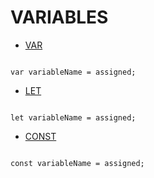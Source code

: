# VARIABLES

- [VAR](../../../../../../LEVEL-7/SCIENCE/COMPUTER-SCIENCE/PROGRAMMING/PROGRAMMING-LANGUAGES/JAVASCRIPT/VARIABLES/VAR.md)

```

var variableName = assigned;

```

- [LET](../../../../../../LEVEL-7/SCIENCE/COMPUTER-SCIENCE/PROGRAMMING/PROGRAMMING-LANGUAGES/JAVASCRIPT/VARIABLES/LET.md) 

```

let variableName = assigned;

```

<!-- https://www.w3schools.com/js/js_let.asp -->

- [CONST](../../../../../../LEVEL-7/SCIENCE/COMPUTER-SCIENCE/PROGRAMMING/PROGRAMMING-LANGUAGES/JAVASCRIPT/VARIABLES/CONST.md)

```

const variableName = assigned;

```

<!-- https://www.w3schools.com/js/js_const.asp -->

<!-- https://www.w3schools.com/js/js_variables.asp -->